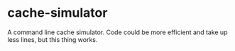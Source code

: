 # cache-simulator
A command line cache simulator. Code could be more efficient and take up less lines, but this thing works.
